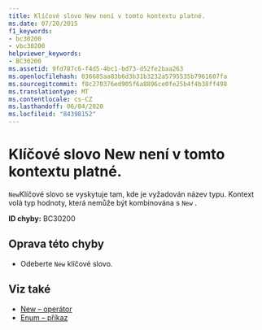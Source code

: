 ```yaml
---
title: Klíčové slovo New není v tomto kontextu platné.
ms.date: 07/20/2015
f1_keywords:
- bc30200
- vbc30200
helpviewer_keywords:
- BC30200
ms.assetid: 9fd787c6-f4d5-4bc1-bd73-d52fe2baa263
ms.openlocfilehash: 036685aa83b6d3b31b3232a5795535b7961607fa
ms.sourcegitcommit: f8c270376ed905f6a8896ce0fe25b4f4b38ff498
ms.translationtype: MT
ms.contentlocale: cs-CZ
ms.lasthandoff: 06/04/2020
ms.locfileid: "84398152"
---
```

# <a name="new-is-not-valid-in-this-context"></a>Klíčové slovo New není v tomto kontextu platné.
`New`Klíčové slovo se vyskytuje tam, kde je vyžadován název typu. Kontext volá typ hodnoty, která nemůže být kombinována s `New` .  
  
 **ID chyby:** BC30200  
  
## <a name="to-correct-this-error"></a>Oprava této chyby  
  
- Odeberte `New` klíčové slovo.  
  
## <a name="see-also"></a>Viz také

- [New – operátor](../language-reference/operators/new-operator.md)
- [Enum – příkaz](../language-reference/statements/enum-statement.md)
